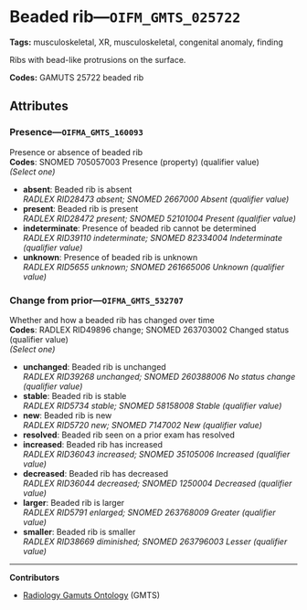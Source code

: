 # Beaded rib—`OIFM_GMTS_025722`

**Tags:** musculoskeletal, XR, musculoskeletal, congenital anomaly, finding

Ribs with bead-like protrusions on the surface.

**Codes:** GAMUTS 25722 beaded rib

## Attributes

### Presence—`OIFMA_GMTS_160093`

Presence or absence of beaded rib  
**Codes**: SNOMED 705057003 Presence (property) (qualifier value)  
*(Select one)*

- **absent**: Beaded rib is absent  
_RADLEX RID28473 absent; SNOMED 2667000 Absent (qualifier value)_
- **present**: Beaded rib is present  
_RADLEX RID28472 present; SNOMED 52101004 Present (qualifier value)_
- **indeterminate**: Presence of beaded rib cannot be determined  
_RADLEX RID39110 indeterminate; SNOMED 82334004 Indeterminate (qualifier value)_
- **unknown**: Presence of beaded rib is unknown  
_RADLEX RID5655 unknown; SNOMED 261665006 Unknown (qualifier value)_

### Change from prior—`OIFMA_GMTS_532707`

Whether and how a beaded rib has changed over time  
**Codes**: RADLEX RID49896 change; SNOMED 263703002 Changed status (qualifier value)  
*(Select one)*

- **unchanged**: Beaded rib is unchanged  
_RADLEX RID39268 unchanged; SNOMED 260388006 No status change (qualifier value)_
- **stable**: Beaded rib is stable  
_RADLEX RID5734 stable; SNOMED 58158008 Stable (qualifier value)_
- **new**: Beaded rib is new  
_RADLEX RID5720 new; SNOMED 7147002 New (qualifier value)_
- **resolved**: Beaded rib seen on a prior exam has resolved  
- **increased**: Beaded rib has increased  
_RADLEX RID36043 increased; SNOMED 35105006 Increased (qualifier value)_
- **decreased**: Beaded rib has decreased  
_RADLEX RID36044 decreased; SNOMED 1250004 Decreased (qualifier value)_
- **larger**: Beaded rib is larger  
_RADLEX RID5791 enlarged; SNOMED 263768009 Greater (qualifier value)_
- **smaller**: Beaded rib is smaller  
_RADLEX RID38669 diminished; SNOMED 263796003 Lesser (qualifier value)_

---

**Contributors**

- [Radiology Gamuts Ontology](https://gamuts.net/) (GMTS)